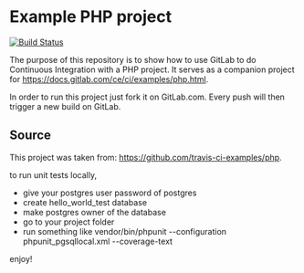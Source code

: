 Example PHP project
===================

[![Build Status](https://travis-ci.org/openroom/phpci.svg?branch=master)](https://travis-ci.org/openroom/phpci)


The purpose of this repository is to show how to use GitLab to do
Continuous Integration with a PHP project. It serves as a companion project for
<https://docs.gitlab.com/ce/ci/examples/php.html>.

In order to run this project just fork it on GitLab.com.
Every push will then trigger a new build on GitLab.

Source
------
This project was taken from: https://github.com/travis-ci-examples/php.

to run unit tests locally, 

* give your postgres user password of postgres
* create hello_world_test database 
* make postgres owner of the database 
* go to your project folder 
* run something like vendor/bin/phpunit --configuration phpunit_pgsqllocal.xml --coverage-text 

enjoy!
